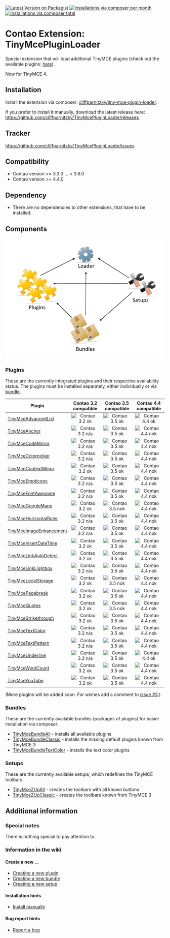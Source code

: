 [![Latest Version on Packagist](http://img.shields.io/packagist/v/cliffparnitzky/tiny-mce-plugin-loader.svg?style=flat)](https://packagist.org/packages/cliffparnitzky/tiny-mce-plugin-loader)
[![Installations via composer per month](http://img.shields.io/packagist/dm/cliffparnitzky/tiny-mce-plugin-loader.svg?style=flat)](https://packagist.org/packages/cliffparnitzky/tiny-mce-plugin-loader)
[![Installations via composer total](http://img.shields.io/packagist/dt/cliffparnitzky/tiny-mce-plugin-loader.svg?style=flat)](https://packagist.org/packages/cliffparnitzky/tiny-mce-plugin-loader)

Contao Extension: TinyMcePluginLoader
=====================================

Special extension that will load additional TinyMCE plugins (check out the available plugins: [here](#plugins)).

Now for TinyMCE 4.


Installation
------------

Install the extension via composer: [cliffparnitzky/tiny-mce-plugin-loader](https://packagist.org/packages/cliffparnitzky/tiny-mce-plugin-loader).

If you prefer to install it manually, download the latest release here: https://github.com/cliffparnitzky/TinyMcePluginLoader/releases



Tracker
-------

https://github.com/cliffparnitzky/TinyMcePluginLoader/issues


Compatibility
-------------

- Contao version >= 3.3.0 ... <  3.6.0
- Contao version >= 4.4.0


Dependency
----------

- There are no dependencies to other extensions, that have to be installed.


Components
----------

![Components](components.png)


### Plugins

These are the currently integrated plugins and their respective availability status. The plugins must be installed separately, either individually or via [bundle](#bundles).

| Plugin                                                                               | Contao 3.2 compatible                                                                   | Contao 3.5 compatible                                                             | Contao 4.4 compatible                                                             |
| ------------------------------------------------------------------------------------ | :-------------------------------------------------------------------------------------: | :-------------------------------------------------------------------------------: | :------------------------------------------------------------------------------: |
| [TinyMceAdvancedList](https://github.com/cliffparnitzky/TinyMceAdvancedList)         | ![Contao 3.2 ok](http://img.shields.io/badge/tinymce%203-ok-green.svg?style=flat)       | ![Contao 3.5 ok](http://img.shields.io/badge/tinymce%204-ok-green.svg?style=flat) | ![Contao 4.4 ok](http://img.shields.io/badge/tinymce%204-ok-green.svg?style=flat) |
| [TinyMceAnchor](https://github.com/cliffparnitzky/TinyMceAnchor)                     | ![Contao 3.2 n/a](http://img.shields.io/badge/tinymce%203-n/a-lightgrey.svg?style=flat) | ![Contao 3.5 ok](http://img.shields.io/badge/tinymce%204-ok-green.svg?style=flat) | ![Contao 4.4 nok](http://img.shields.io/badge/tinymce%204-nok-red.svg?style=flat) |
| [TinyMceCodeMirror](https://github.com/cliffparnitzky/TinyMceCodeMirror)             | ![Contao 3.2 n/a](http://img.shields.io/badge/tinymce%203-n/a-lightgrey.svg?style=flat) | ![Contao 3.5 ok](http://img.shields.io/badge/tinymce%204-ok-green.svg?style=flat) | ![Contao 4.4 nok](http://img.shields.io/badge/tinymce%204-nok-red.svg?style=flat) |
| [TinyMceColorpicker](https://github.com/cliffparnitzky/TinyMceColorpicker)           | ![Contao 3.2 n/a](http://img.shields.io/badge/tinymce%203-n/a-lightgrey.svg?style=flat) | ![Contao 3.5 ok](http://img.shields.io/badge/tinymce%204-ok-green.svg?style=flat) | ![Contao 4.4 nok](http://img.shields.io/badge/tinymce%204-nok-red.svg?style=flat) |
| [TinyMceContextMenu](https://github.com/cliffparnitzky/TinyMceContextMenu)           | ![Contao 3.2 ok](http://img.shields.io/badge/tinymce%203-ok-green.svg?style=flat)       | ![Contao 3.5 ok](http://img.shields.io/badge/tinymce%204-ok-green.svg?style=flat) | ![Contao 4.4 nok](http://img.shields.io/badge/tinymce%204-nok-red.svg?style=flat) |
| [TinyMceEmoticons](https://github.com/cliffparnitzky/TinyMceEmoticons)               | ![Contao 3.2 n/a](http://img.shields.io/badge/tinymce%203-n/a-lightgrey.svg?style=flat) | ![Contao 3.5 ok](http://img.shields.io/badge/tinymce%204-ok-green.svg?style=flat) | ![Contao 4.4 nok](http://img.shields.io/badge/tinymce%204-nok-red.svg?style=flat) | 
| [TinyMceFontAwesome](https://github.com/cliffparnitzky/TinyMceFontAwesome)           | ![Contao 3.2 n/a](http://img.shields.io/badge/tinymce%203-n/a-lightgrey.svg?style=flat) | ![Contao 3.5 ok](http://img.shields.io/badge/tinymce%204-ok-green.svg?style=flat) | ![Contao 4.4 nok](http://img.shields.io/badge/tinymce%204-nok-red.svg?style=flat) |
| [TinyMceGoogleMaps](https://github.com/cliffparnitzky/TinyMceGoogleMaps)             | ![Contao 3.2 ok](http://img.shields.io/badge/tinymce%203-ok-green.svg?style=flat)       | ![Contao 3.5 nok](http://img.shields.io/badge/tinymce%204-nok-red.svg?style=flat) | ![Contao 4.4 nok](http://img.shields.io/badge/tinymce%204-nok-red.svg?style=flat) |
| [TinyMceHorizontalRuler](https://github.com/cliffparnitzky/TinyMceHorizontalRuler)   | ![Contao 3.2 n/a](http://img.shields.io/badge/tinymce%203-n/a-lightgrey.svg?style=flat) | ![Contao 3.5 ok](http://img.shields.io/badge/tinymce%204-ok-green.svg?style=flat) | ![Contao 4.4 nok](http://img.shields.io/badge/tinymce%204-nok-red.svg?style=flat) | 
| [TinyMceImageEnhancement](https://github.com/cliffparnitzky/TinyMceImageEnhancement) | ![Contao 3.2 n/a](http://img.shields.io/badge/tinymce%203-n/a-lightgrey.svg?style=flat) | ![Contao 3.5 ok](http://img.shields.io/badge/tinymce%204-ok-green.svg?style=flat) | ![Contao 4.4 nok](http://img.shields.io/badge/tinymce%204-nok-red.svg?style=flat) | 
| [TinyMceInsertDateTime](https://github.com/cliffparnitzky/TinyMceInsertDateTime)     | ![Contao 3.2 ok](http://img.shields.io/badge/tinymce%203-ok-green.svg?style=flat)       | ![Contao 3.5 ok](http://img.shields.io/badge/tinymce%204-ok-green.svg?style=flat) | ![Contao 4.4 nok](http://img.shields.io/badge/tinymce%204-nok-red.svg?style=flat) |
| [TinyMceLinkAutoDetect](https://github.com/cliffparnitzky/TinyMceLinkAutoDetect)     | ![Contao 3.2 ok](http://img.shields.io/badge/tinymce%203-ok-green.svg?style=flat)       | ![Contao 3.5 ok](http://img.shields.io/badge/tinymce%204-ok-green.svg?style=flat) | ![Contao 4.4 nok](http://img.shields.io/badge/tinymce%204-nok-red.svg?style=flat) |
| [TinyMceLinkLightbox](https://github.com/cliffparnitzky/TinyMceLinkLightbox)         | ![Contao 3.2 n/a](http://img.shields.io/badge/tinymce%203-n/a-lightgrey.svg?style=flat) | ![Contao 3.5 ok](http://img.shields.io/badge/tinymce%204-ok-green.svg?style=flat) | ![Contao 4.4 nok](http://img.shields.io/badge/tinymce%204-nok-red.svg?style=flat) | 
| [TinyMceLocalStorage](https://github.com/cliffparnitzky/TinyMceLocalStorage)         | ![Contao 3.2 ok](http://img.shields.io/badge/tinymce%203-ok-green.svg?style=flat)       | ![Contao 3.5 nok](http://img.shields.io/badge/tinymce%204-nok-red.svg?style=flat) | ![Contao 4.4 nok](http://img.shields.io/badge/tinymce%204-nok-red.svg?style=flat) |
| [TinyMcePagebreak](https://github.com/cliffparnitzky/TinyMcePagebreak)               | ![Contao 3.2 ok](http://img.shields.io/badge/tinymce%203-ok-green.svg?style=flat)       | ![Contao 3.5 ok](http://img.shields.io/badge/tinymce%204-ok-green.svg?style=flat) | ![Contao 4.4 nok](http://img.shields.io/badge/tinymce%204-nok-red.svg?style=flat) |
| [TinyMceQuotes](https://github.com/cliffparnitzky/TinyMceQuotes)                     | ![Contao 3.2 ok](http://img.shields.io/badge/tinymce%203-ok-green.svg?style=flat)       | ![Contao 3.5 nok](http://img.shields.io/badge/tinymce%204-nok-red.svg?style=flat) | ![Contao 4.4 nok](http://img.shields.io/badge/tinymce%204-nok-red.svg?style=flat) |
| [TinyMceStrikethrough](https://github.com/cliffparnitzky/TinyMceStrikethrough)       | ![Contao 3.2 ok](http://img.shields.io/badge/tinymce%203-ok-green.svg?style=flat)       | ![Contao 3.5 ok](http://img.shields.io/badge/tinymce%204-ok-green.svg?style=flat) | ![Contao 4.4 nok](http://img.shields.io/badge/tinymce%204-nok-red.svg?style=flat) |
| [TinyMceTextColor](https://github.com/cliffparnitzky/TinyMceTextColor)               | ![Contao 3.2 n/a](http://img.shields.io/badge/tinymce%203-n/a-lightgrey.svg?style=flat) | ![Contao 3.5 ok](http://img.shields.io/badge/tinymce%204-ok-green.svg?style=flat) | ![Contao 4.4 nok](http://img.shields.io/badge/tinymce%204-nok-red.svg?style=flat) |
| [TinyMceTextPattern](https://github.com/cliffparnitzky/TinyMceTextPattern)           | ![Contao 3.2 n/a](http://img.shields.io/badge/tinymce%203-n/a-lightgrey.svg?style=flat) | ![Contao 3.5 ok](http://img.shields.io/badge/tinymce%204-ok-green.svg?style=flat) | ![Contao 4.4 nok](http://img.shields.io/badge/tinymce%204-nok-red.svg?style=flat) |
| [TinyMceUnderline](https://github.com/cliffparnitzky/TinyMceUnderline)               | ![Contao 3.2 n/a](http://img.shields.io/badge/tinymce%203-n/a-lightgrey.svg?style=flat) | ![Contao 3.5 ok](http://img.shields.io/badge/tinymce%204-ok-green.svg?style=flat) | ![Contao 4.4 ok](http://img.shields.io/badge/tinymce%204-ok-green.svg?style=flat) |
| [TinyMceWordCount](https://github.com/cliffparnitzky/TinyMceWordCount)               | ![Contao 3.2 ok](http://img.shields.io/badge/tinymce%203-ok-green.svg?style=flat)       | ![Contao 3.5 ok](http://img.shields.io/badge/tinymce%204-ok-green.svg?style=flat) | ![Contao 4.4 nok](http://img.shields.io/badge/tinymce%204-nok-red.svg?style=flat) |
| [TinyMceYouTube](https://github.com/cliffparnitzky/TinyMceYouTube)                   | ![Contao 3.2 ok](http://img.shields.io/badge/tinymce%203-ok-green.svg?style=flat)       | ![Contao 3.5 ok](http://img.shields.io/badge/tinymce%204-ok-green.svg?style=flat) | ![Contao 4.4 nok](http://img.shields.io/badge/tinymce%204-nok-red.svg?style=flat) |

(More plugins will be added soon. For wishes add a comment to [issue #3](https://github.com/cliffparnitzky/TinyMcePluginLoader/issues/3).)


### Bundles

These are the currently available bundles (packages of plugins) for easier installation via composer:

- [TinyMceBundleAll](https://github.com/cliffparnitzky/TinyMceBundleAll) - installs all available plugins
- [TinyMceBundleClassic](https://github.com/cliffparnitzky/TinyMceBundleClassic) - installs the missing default plugins known from TinyMCE 3
- [TinyMceBundleTextColor](https://github.com/cliffparnitzky/TinyMceBundleTextColor) - installs the text color plugins


### Setups

These are the currently available setups, which redefines the TinyMCE toolbars:

- [TinyMceZUpAll](https://github.com/cliffparnitzky/TinyMceZUpAll) - creates the toolbars with all known buttons
- [TinyMceZUpClassic](https://github.com/cliffparnitzky/TinyMceZUpClassic) - creates the toolbars known from TinyMCE 3


Additional information
----------------------

### Special notes

There is nothing special to pay attention to.

### Information in the wiki

#### Create a new ...

* [Creating a new plugin](https://github.com/cliffparnitzky/TinyMcePluginLoader/wiki/Creating-a-new-plugin)
* [Creating a new bundle](https://github.com/cliffparnitzky/TinyMcePluginLoader/wiki/Creating-a-new-bundle)
* [Creating a new setup](https://github.com/cliffparnitzky/TinyMcePluginLoader/wiki/Creating-a-new-setup)

#### Installation hints
* [Install manually](https://github.com/cliffparnitzky/TinyMcePluginLoader/wiki/Install-manually)

#### Bug report hints

* [Report a bug](https://github.com/cliffparnitzky/TinyMcePluginLoader/wiki/Report-a-bug)
